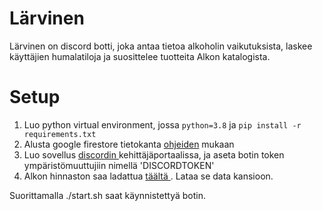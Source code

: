 # Lärvinen

Lärvinen on discord botti, joka antaa tietoa alkoholin vaikutuksista, laskee käyttäjien humalatiloja ja suosittelee tuotteita Alkon katalogista.

# Setup

1. Luo python virtual environment, jossa `python=3.8` ja `pip install -r requirements.txt`
2. Alusta google firestore tietokanta <a href="https://cloud.google.com/firestore/docs/quickstart-servers">ohjeiden</a> mukaan
3. Luo sovellus <a href="https://discord.com/developers/applications"> discordin </a> kehittäjäportaalissa, ja aseta botin token ympäristömuuttujiin nimellä 'DISCORDTOKEN'
4. Alkon hinnaston saa ladattua <a href="https://www.alko.fi/INTERSHOP/static/WFS/Alko-OnlineShop-Site/-/Alko-OnlineShop/fi_FI/Alkon%20Hinnasto%20Tekstitiedostona/alkon-hinnasto-tekstitiedostona.xlsx"> täältä </a>.
Lataa se data kansioon.


Suorittamalla ./start.sh saat käynnistettyä botin.
